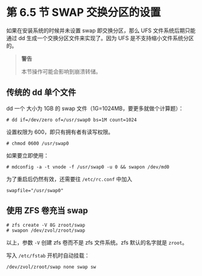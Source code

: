 # 第 6.5 节 SWAP 交换分区的设置

如果在安装系统的时候并未设置 swap 即交换分区，那么 UFS 文件系统后期只能通过 dd 生成一个交换分区文件来实现了。因为 UFS 是不支持缩小文件系统分区的。

>**警告**
>
>本节操作可能会影响到崩溃转储。

## 传统的 dd 单个文件

dd 一个 大小为 1GB 的 swap 文件（1G=1024MB，要更多就做个计算题）：

```shell
# dd if=/dev/zero of=/usr/swap0 bs=1M count=1024
```

设置权限为 600，即只有拥有者有读写权限。

```shell
# chmod 0600 /usr/swap0
```

如果要立即使用：

```shell
# mdconfig -a -t vnode -f /usr/swap0 -u 0 && swapon /dev/md0
```

为了重启后仍然有效，还需要往 `/etc/rc.conf` 中加入

```shell
swapfile="/usr/swap0"
```

## 使用 ZFS 卷充当 swap

```shell
# zfs create -V 8G zroot/swap
# swapon /dev/zvol/zroot/swap
```

以上，参数 `-V` 创建 zfs 卷而不是 zfs 文件系统。zfs 默认的名字就是 `zroot`。

写入 `/etc/fstab` 开机时自动挂载：

```shell
/dev/zvol/zroot/swap none swap sw
```


